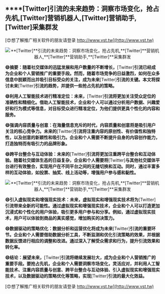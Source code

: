 ## ****[Twitter]**引流的未来趋势：洞察市场变化，抢占先机,**[Twitter]**营销机器人,**[Twitter]**营销助手,**[Twitter]**采集群发**

[😍想了解推广相关软件的朋友请登录 http://www.vst.tw](http://www.vst.tw)

 <center><img src="https://vst.tw/MP4/tuiguang/png/1.png" alt="**[Twitter]**引流的未来趋势：洞察市场变化，抢占先机,**[Twitter]**营销机器人,**[Twitter]**营销助手,**[Twitter]**采集群发"></center>

**😄摘要：随着社交媒体的迅猛发展和用户数量的不断增长，**[Twitter]**引流已经成为企业和个人营销推广的重要手段。然而，随着市场竞争的日益激烈，如何在众多信息中脱颖而出并吸引目标受众的关注，成为未来**[Twitter]**引流的关键。本文将探讨未来**[Twitter]**引流的趋势，并提供一些抢占先机的策略。**

**😄利用人工智能技术进行精准定位：未来，**[Twitter]**引流将更加关注受众定位的准确性和精细化。借助人工智能技术，企业和个人可以通过分析用户数据、兴趣爱好和行为模式等信息，对目标受众进行精准定位，为他们提供更具个性化的内容和服务。**

**😄强调内容质量与创意：在海量信息充斥的时代，内容质量和创意将是吸引用户关注的核心竞争力。未来的**[Twitter]**引流将注重内容的原创性、有价值性和独特性，以及创意的新颖性和吸引力。企业和个人需要不断提升自身的内容创作能力，打造独特而有吸引力的品牌形象。**

**😄跨平台整合与互动体验：未来的**[Twitter]**引流将更加注重跨平台整合和互动体验。随着社交媒体生态的日益复杂，企业和个人需要将**[Twitter]**与其他社交媒体平台进行有效整合，实现用户在不同平台之间的无缝切换和互动。同时，通过丰富多样的互动体验，如投票、抽奖、线上活动等，增强用户参与感和黏性。**

 <center><img src="https://vst.tw/MP4/tuiguang/png/0.png" alt="**[Twitter]**引流的未来趋势：洞察市场变化，抢占先机,**[Twitter]**营销机器人,**[Twitter]**营销助手,**[Twitter]**采集群发"></center>

**😄引入虚拟现实和增强现实技术：未来，虚拟现实和增强现实技术将为**[Twitter]**引流带来全新的可能性。通过虚拟现实和增强现实技术，企业和个人可以打造更加沉浸式和个性化的用户体验，吸引更多用户参与和分享。例如，通过虚拟现实技术，用户可以体验到商品的真实感觉，增加购买的决策力。**

**😄数据驱动的策略优化：数据分析和运营优化将成为未来**[Twitter]**引流的重要环节。企业和个人需要借助数据分析工具，不断监测和优化引流策略的效果，并根据数据反馈进行相应的调整和改进。通过深入了解受众需求和行为，提升引流效果和转化率。**

**😄结论：展望未来，**[Twitter]**引流将继续发展壮大，成为企业和个人营销推广的重要手段。要抢占先机，企业和个人需要洞察市场变化，灵活应对，并利用人工智能技术、注重内容质量与创意、跨平台整合与互动体验、引入虚拟现实和增强现实技术，以及数据驱动的策略优化等策略，实现**[Twitter]**引流的最大化效益。**

[😍想了解推广相关软件的朋友请登录 http://www.vst.tw](http://www.vst.tw)



